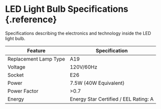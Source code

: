 # LED Light Bulb Specifications {.reference}

Specifications describing the electronics and technology inside the LED light bulb.

|Feature|Specification|
|-------|-------------|
|Replacement Lamp Type|A19|
|Voltage|120V/60Hz|
|Socket|E26|
|Power|7.5W \(40W Equivalent\)|
|Power Factor|\>0.7|
|Energy|Energy Star Certified / EEL Rating: A|

